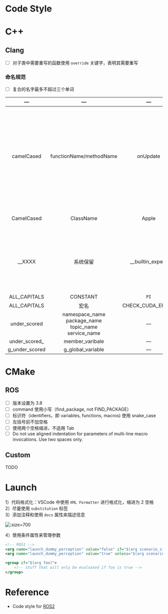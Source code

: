 # Code Style

# C++

## Clang

- [ ] 对子类中需要重写的函数使用 `override` 关键字，表明其需要重写

### 命名规范

- [ ] 复合的名字最多不超过三个单词

|       —        |                                 —                                  |        —         |             —             |
|:--------------:|:------------------------------------------------------------------:|:----------------:|:-------------------------:|
|   camelCased   |                      functionName/methodName                       |     onUpdate     | 函数名和方法代表执行某些行为，所以命名一般是动态的 |
|   CamelCased   |                             ClassName                              |      Apple       |           一般是名词           |
|     __XXXX     |                                系统保留                                | __builtin_expect |      一般开发者不需要修改这方面内容      |
|  ALL_CAPITALS  |                              CONSTANT                              |       `PI`       |             —             |
|  ALL_CAPITALS  |                                 宏名                                 | CHECK_CUDA_ERROR |             —             |
|  under_scored  | namespace_name<br />package_name<br />topic_name<br />service_name |        —         |             —             |
| under_scored_  |                          member_varibale                           |        —         |             —             |
| g_under_scored |                         g_global_variable                          |        —         |             —             |

# CMake

## ROS

- [ ] 版本设置为 3.8
- [ ] command 使用小写（find_package, not FIND_PACKAGE）
- [ ] 标识符（identifiers，即 variables, functions, macros) 使用 snake_case
- [ ] 左括号前不加空格
- [ ] 使用两个空格缩进，不适用 Tab
- [ ] Do not use aligned indentation for parameters of multi-line macro invocations. Use two spaces only.

## Custom

TODO

# Launch

1）代码格式化：VSCode 中使用 `XML Formatter` 进行格式化，缩进为 2 空格 \
2）尽量使用 `substitution` 标签 \
3）添加注释和使用 `docs` 属性来描述信息

![](https://natsu-akatsuki.oss-cn-guangzhou.aliyuncs.com/img/xUZKgvoo1W7666ia.png!thumbnail ':size=700')

4）使用条件属性来管理参数

[//]: # (@formatter:off)
```xml
<!-- ROS1 -->
<arg name="launch_dummy_perception" value="false" if="$(arg scenario_simulation)"/>
<arg name="launch_dummy_perception" value="true" unless="$(arg scenario_simulation)"/>

<group if="$(arg foo)">
    <!-- stuff that will only be evaluated if foo is true -->
</group>
```
[//]: # (@formatter:on)

# Reference

- Code style for [ROS2](https://docs.ros.org/en/iron/The-ROS2-Project/Contributing/Code-Style-Language-Versions.html)